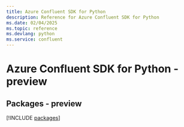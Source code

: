 ```yaml
---
title: Azure Confluent SDK for Python
description: Reference for Azure Confluent SDK for Python
ms.date: 02/04/2025
ms.topic: reference
ms.devlang: python
ms.service: confluent
---
```

# Azure Confluent SDK for Python - preview
## Packages - preview
[!INCLUDE [packages](confluent-index.md)]